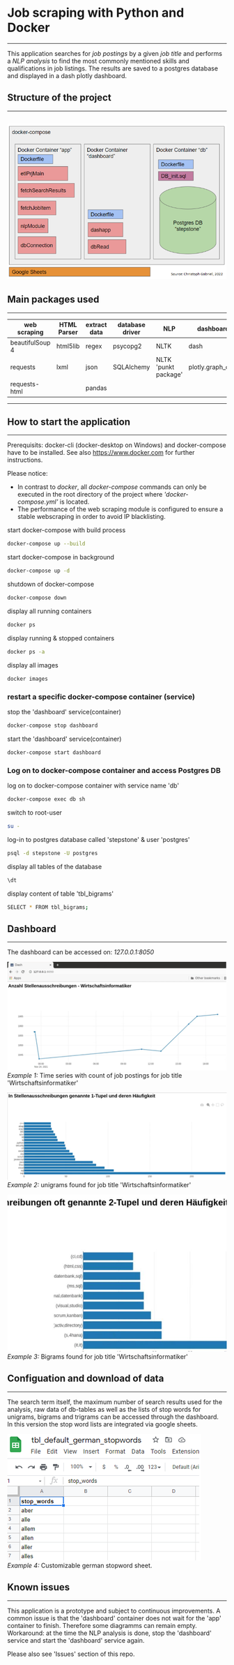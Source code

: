 # **Job scraping with Python and Docker**
---
This application searches for *job postings* by a given *job title* and performs a *NLP analysis* to find the most commonly mentioned skills and qualifications in job listings. The results are saved to a postgres database and displayed in a dash plotly dashboard.


## Structure of the project
---
![architecture](markupObj/architecture.png)
---
## Main packages used
---
| **web scraping** | **HTML Parser** | **extract data** | **database driver** | **NLP**              | **dashboard**     |
|------------------|-----------------|------------------|---------------------|----------------------|-------------------|
| beautifulSoup 4  | html5lib        | regex            | psycopg2            | NLTK                 | dash              |
| requests         | lxml            | json             | SQLAlchemy          | NLTK 'punkt package' | plotly.graph_objs |
| requests-html    |                 | pandas           |                     |                      |                   |

---
## How to start the application
---
Prerequisits: docker-cli (docker-desktop on Windows) and docker-compose have to be installed. See also https://www.docker.com for further instructions.

Please notice:
- In contrast to *docker*, all *docker-compose* commands can only be executed in the root directory of the project where *'docker-compose.yml'* is located.
- The performance of the web scraping module is configured to ensure a stable webscraping in order to avoid IP blacklisting.


start docker-compose with build process
```bash
docker-compose up --build
```
start docker-compose in background
```bash
docker-compose up -d
```
shutdown of docker-compose
```bash
docker-compose down
```
display all running containers
```bash
docker ps
```
display running & stopped containers
```bash
docker ps -a
```
display all images
```bash
docker images
```
### restart a specific docker-compose container (service)
stop the 'dashboard' service(container)
```bash
docker-compose stop dashboard
```
start the 'dashboard' service(container)
```bash
docker-compose start dashboard
```
### Log on to docker-compose container and access Postgres DB 

log on to docker-compose container with service name 'db'
```bash
docker-compose exec db sh
```
switch to root-user
```bash
su -
```
log-in to postgres database called 'stepstone' & user 'postgres'
```bash
psql -d stepstone -U postgres
```
display all tables of the database
```bash
\dt
```
display content of table 'tbl_bigrams'
```bash
SELECT * FROM tbl_bigrams;
```

## Dashboard
---
The dashboard can be accessed on:
*127.0.0.1:8050*


![linechart](markupObj/linechart.png) </br>
*Example 1:* Time series with count of job postings for job title 'Wirtschaftsinformatiker' 

![onegrams_barchart](markupObj/barchart_onegrams.png)</br>
*Example 2:* unigrams found for job title 'Wirtschaftsinformatiker' 

![bigrams_barchart](markupObj/bigrams_barchart.png)</br>
*Example 3:* Bigrams found for job title 'Wirtschaftsinformatiker'

## Configuation and download of data
---
The search term itself, the maximum number of search results used for the analysis, raw data of db-tables as well as the lists of stop words for unigrams, bigrams and trigrams can be accessed through the dashboard.</br> 
In this version the stop word lists are integrated via google sheets.

![default stopwords](markupObj/default_german_stopwords.png)</br>
*Example 4:* Customizable german stopword sheet.

## Known issues
---
This application is a prototype and subject to continuous improvements.
A common issue is that the 'dashboard' container does not wait for the 'app' container to finish. Therefore some diagramms can remain empty.
Workaround: at the time the NLP analysis is done, stop the 'dashboard' service and start the 'dashboard' service again. 

Please also see 'Issues' section of this repo. 
